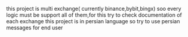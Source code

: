 this project is multi exchange( currently binance,bybit,bingx) soo every logic must be support all of them,for this try to check documentation of each exchange
this project is in persian language so try to use persian messages for end user